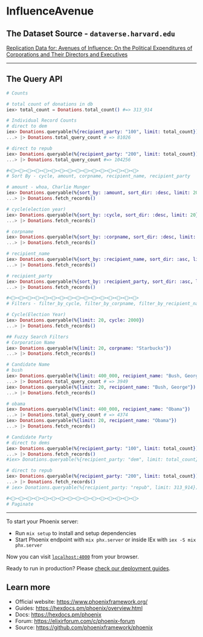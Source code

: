 # InfluenceAvenue

## The Dataset Source - `dataverse.harvard.edu` 
[Replication Data for: Avenues of Influence: On the Political Expenditures of Corporations and Their Directors and Executives](https://dataverse.harvard.edu/dataset.xhtml?persistentId=doi:10.7910/DVN/6R1HAS#)

---

## The Query API
```elixir
# Counts

# total count of donations in db
iex> total_count = Donations.total_count() #=> 313_914

# Individual Record Counts
# direct to dem
iex> Donations.queryable(%{recipient_party: "100", limit: total_count}) 
...> |> Donations.total_query_count # => 81026

# direct to repub
iex> Donations.queryable(%{recipient_party: "200", limit: total_count}) 
...> |> Donations.total_query_count #=> 104256

#<><><><><><><><><><><><><><><><>
# Sort By - cycle, amount, corpname, recipient_name, recipient_party

# amount - whoa, Charlie Munger
iex> Donations.queryable(%{sort_by: :amount, sort_dir: :desc, limit: 20}) 
...> |> Donations.fetch_records()

# cycle(election year)
iex> Donations.queryable(%{sort_by: :cycle, sort_dir: :desc, limit: 20}) 
...> |> Donations.fetch_records()

# corpname
iex> Donations.queryable(%{sort_by: :corpname, sort_dir: :desc, limit: 20}) 
...> |> Donations.fetch_records()

# recipient_name
iex> Donations.queryable(%{sort_by: :recipient_name, sort_dir: :asc, limit: 20})
...> |> Donations.fetch_records()

# recipient_party
iex> Donations.queryable(%{sort_by: :recipient_party, sort_dir: :asc, limit: 20})
...> |> Donations.fetch_records()

#<><><><><><><><><><><><><><><><>
# Filters - filter_by_cycle, filter_by_corpname, filter_by_recipient_name & filter_by_recipient_party

# Cycle(Election Year)
iex> Donations.queryable(%{limit: 20, cycle: 2000}) 
...> |> Donations.fetch_records()

## Fuzzy Search Filters
# Corporation Name
iex> Donations.queryable(%{limit: 20, corpname: "Starbucks"}) 
...> |> Donations.fetch_records()

# Candidate Name
# bush
iex> Donations.queryable(%{limit: 400_000, recipient_name: "Bush, George"})
...> |> Donations.total_query_count # => 3949
iex> Donations.queryable(%{limit: 20, recipient_name: "Bush, George"})
...> |> Donations.fetch_records()

# obama
iex> Donations.queryable(%{limit: 400_000, recipient_name: "Obama"})
...> |> Donations.total_query_count # => 4374
iex> Donations.queryable(%{limit: 20, recipient_name: "Obama"})
...> |> Donations.fetch_records()

# Candidate Party
# direct to dems
iex> Donations.queryable(%{recipient_party: "100", limit: total_count})
...> |> Donations.fetch_records()
#iex> Donations.queryable(%{recipient_party: "dem", limit: total_count})

# direct to repub
iex> Donations.queryable(%{recipient_party: "200", limit: total_count})
...> |> Donations.fetch_records()
# iex> Donations.queryable(%{recipient_party: "repub", limit: 313_914})

#<><><><><><><><><><><><><><><><>
# Paginate
```

---
To start your Phoenix server:

  * Run `mix setup` to install and setup dependencies
  * Start Phoenix endpoint with `mix phx.server` or inside IEx with `iex -S mix phx.server`

Now you can visit [`localhost:4000`](http://localhost:4000) from your browser.

Ready to run in production? Please [check our deployment guides](https://hexdocs.pm/phoenix/deployment.html).

## Learn more

  * Official website: https://www.phoenixframework.org/
  * Guides: https://hexdocs.pm/phoenix/overview.html
  * Docs: https://hexdocs.pm/phoenix
  * Forum: https://elixirforum.com/c/phoenix-forum
  * Source: https://github.com/phoenixframework/phoenix
